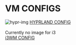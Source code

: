 # VM CONFIGS

![hypr-img](hyprland-dotfiles/Screenshots/image.png)
[HYPRLAND CONFIG](hyprland-dotfiles/README.md)<br><br>
Currently no image for i3 <br>
[i3WM CONFIG](i3wm-dotfiles/README.md)
